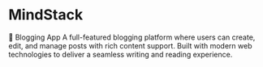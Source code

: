 # MindStack
📝 Blogging App
A full-featured blogging platform where users can create, edit, and manage posts with rich content support. Built with modern web technologies to deliver a seamless writing and reading experience.

